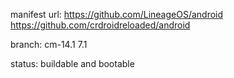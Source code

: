 manifest url:
https://github.com/LineageOS/android
https://github.com/crdroidreloaded/android

branch:
cm-14.1
7.1

status:
buildable and bootable
